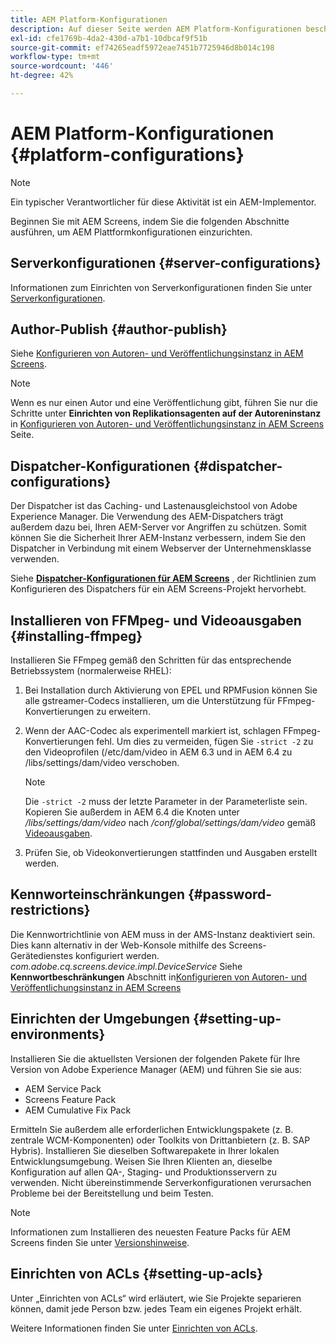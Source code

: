 ```yaml
---
title: AEM Platform-Konfigurationen
description: Auf dieser Seite werden AEM Platform-Konfigurationen beschrieben.
exl-id: cfe1769b-4da2-430d-a7b1-10dbcaf9f51b
source-git-commit: ef74265eadf5972eae7451b7725946d8b014c198
workflow-type: tm+mt
source-wordcount: '446'
ht-degree: 42%

---
```


# AEM Platform-Konfigurationen  {#platform-configurations}

>[!NOTE]
>
>Ein typischer Verantwortlicher für diese Aktivität ist ein AEM-Implementor.

Beginnen Sie mit AEM Screens, indem Sie die folgenden Abschnitte ausführen, um AEM Plattformkonfigurationen einzurichten.

## Serverkonfigurationen {#server-configurations}

Informationen zum Einrichten von Serverkonfigurationen finden Sie unter [Serverkonfigurationen](https://experienceleague.adobe.com/en/docs/experience-manager-screens/user-guide/administering/configuring-screens-introduction#ServerConfiguration).

## Author-Publish {#author-publish}

Siehe [Konfigurieren von Autoren- und Veröffentlichungsinstanz in AEM Screens](https://experienceleague.adobe.com/en/docs/experience-manager-screens/user-guide/administering/author-publish/author-and-publish).

>[!NOTE]
>
>Wenn es nur einen Autor und eine Veröffentlichung gibt, führen Sie nur die Schritte unter **Einrichten von Replikationsagenten auf der Autoreninstanz** in [Konfigurieren von Autoren- und Veröffentlichungsinstanz in AEM Screens](https://experienceleague.adobe.com/en/docs/experience-manager-screens/user-guide/administering/author-publish/author-and-publish) Seite.

## Dispatcher-Konfigurationen {#dispatcher-configurations}

Der Dispatcher ist das Caching- und Lastenausgleichstool von Adobe Experience Manager. Die Verwendung des AEM-Dispatchers trägt außerdem dazu bei, Ihren AEM-Server vor Angriffen zu schützen. Somit können Sie die Sicherheit Ihrer AEM-Instanz verbessern, indem Sie den Dispatcher in Verbindung mit einem Webserver der Unternehmensklasse verwenden.

Siehe **[Dispatcher-Konfigurationen für AEM Screens](https://experienceleague.adobe.com/en/docs/experience-manager-screens/user-guide/administering/dispatcher-configurations-aem-screens)** , der Richtlinien zum Konfigurieren des Dispatchers für ein AEM Screens-Projekt hervorhebt.

## Installieren von FFMpeg- und Videoausgaben {#installing-ffmpeg}

Installieren Sie FFmpeg gemäß den Schritten für das entsprechende Betriebssystem (normalerweise RHEL):

1. Bei Installation durch Aktivierung von EPEL und RPMFusion können Sie alle gstreamer-Codecs installieren, um die Unterstützung für FFmpeg-Konvertierungen zu erweitern.
1. Wenn der AAC-Codec als experimentell markiert ist, schlagen FFmpeg-Konvertierungen fehl. Um dies zu vermeiden, fügen Sie `-strict -2` zu den Videoprofilen (/etc/dam/video in AEM 6.3 und in AEM 6.4 zu /libs/settings/dam/video verschoben.

   >[!NOTE]
   >
   >Die `-strict -2` muss der letzte Parameter in der Parameterliste sein. Kopieren Sie außerdem in AEM 6.4 die Knoten unter */libs/settings/dam/video* nach */conf/global/settings/dam/video* gemäß [Videoausgaben](https://experienceleague.adobe.com/en/docs/experience-manager-screens/user-guide/authoring/product-features/generating-renditions).
1. Prüfen Sie, ob Videokonvertierungen stattfinden und Ausgaben erstellt werden.

## Kennworteinschränkungen {#password-restrictions}

Die Kennwortrichtlinie von AEM muss in der AMS-Instanz deaktiviert sein. Dies kann alternativ in der Web-Konsole mithilfe des Screens-Gerätedienstes konfiguriert werden. *com.adobe.cq.screens.device.impl.DeviceService*
Siehe **Kennwortbeschränkungen** Abschnitt in[Konfigurieren von Autoren- und Veröffentlichungsinstanz in AEM Screens](https://experienceleague.adobe.com/en/docs/experience-manager-screens/user-guide/administering/author-publish/author-and-publish)

## Einrichten der Umgebungen {#setting-up-environments}

Installieren Sie die aktuellsten Versionen der folgenden Pakete für Ihre Version von Adobe Experience Manager (AEM) und führen Sie sie aus:

* AEM Service Pack
* Screens Feature Pack
* AEM Cumulative Fix Pack

Ermitteln Sie außerdem alle erforderlichen Entwicklungspakete (z. B. zentrale
WCM-Komponenten) oder Toolkits von Drittanbietern (z. B. SAP Hybris).
Installieren Sie dieselben Softwarepakete in Ihrer lokalen Entwicklungsumgebung. Weisen Sie Ihren Klienten an, dieselbe Konfiguration auf allen QA-, Staging- und Produktionsservern zu verwenden. Nicht übereinstimmende Serverkonfigurationen verursachen Probleme bei der Bereitstellung und beim Testen.

>[!NOTE]
>
>Informationen zum Installieren des neuesten Feature Packs für AEM Screens finden Sie unter [Versionshinweise](https://experienceleague.adobe.com/de/docs/experience-manager-screens/user-guide/aem-screens-introduction).

## Einrichten von ACLs {#setting-up-acls}

Unter „Einrichten von ACLs“ wird erläutert, wie Sie Projekte separieren können, damit jede Person bzw. jedes Team ein eigenes Projekt erhält.

Weitere Informationen finden Sie unter [Einrichten von ACLs](https://experienceleague.adobe.com/en/docs/experience-manager-screens/user-guide/administering/setting-up-acls).
